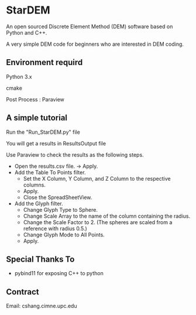 # StarDEM

An open sourced Discrete Element Method (DEM) software based on Python and C++. 

A very simple DEM code for beginners who are interested in DEM coding. 

## Environment requird

Python 3.x

cmake

Post Process : Paraview

## A simple tutorial

Run the "Run_StarDEM.py" file

You will get a results in ResultsOutput file

Use Paraview to check the results as the following steps.

* Open the results.csv file. -> Apply.
* Add the Table To Points filter.
    + Set the X Column, Y Column, and Z Column to the respective columns.
    + Apply.
    + Close the SpreadSheetView. 
* Add the Glyph filter.
    + Change Glyph Type to Sphere.
    + Change Scale Array to the name of the column containing the radius.
    + Change the Scale Factor to 2. (The spheres are scaled from a reference with radius 0.5.)
    + Change Glyph Mode to All Points.
    + Apply.

## Special Thanks To

* pybind11 for exposing C++ to python
## Contract
Email: cshang.cimne.upc.edu
